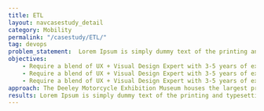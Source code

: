 ```yaml
---
title: ETL
layout: navcasestudy_detail
category: Mobility
permalink: "/casestudy/ETL/"
tag: devops
problem_statement:  Lorem Ipsum is simply dummy text of the printing and typesetting industry. Lorem Ipsum has been the
objectives: 
    - Require a blend of UX + Visual Design Expert with 3-5 years of experience
    - Require a blend of UX + Visual Design Expert with 3-5 years of experience.
    - Require a blend of UX + Visual Design Expert with 3-5 years of experience.
approach: The Deeley Motorcycle Exhibition Museum houses the largest private collection of motorcycles in all of Canada. Their Vancouver facilities function as both a gallery and a unique conference centre for local businesses. Their modern space is sure to  appeal to anyone with a penchant for speed, power or the sheer elegance of beautifully designed machinery.
results: Lorem Ipsum is simply dummy text of the printing and typesetting industry. Lorem Ipsum has been the .
---
```


